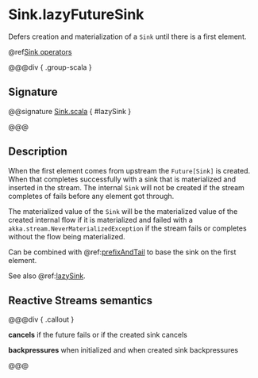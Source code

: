 # Sink.lazyFutureSink

Defers creation and materialization of a `Sink` until there is a first element.

@ref[Sink operators](../index.md#sink-operators)

@@@div { .group-scala }

## Signature

@@signature [Sink.scala](/akka-stream/src/main/scala/akka/stream/scaladsl/Sink.scala) { #lazySink }

@@@

## Description

When the first element comes from upstream the `Future[Sink]` is created. When that completes successfully with a sink
that is materialized and inserted in the stream.
The internal `Sink` will not be created if the stream completes of fails before any element got through.

The materialized value of the `Sink` will be the materialized value of the created internal flow if it is materialized
and failed with a `akka.stream.NeverMaterializedException` if the stream fails or completes without the flow being materialized.

Can be combined with @ref:[prefixAndTail](../Source-or-Flow/prefixAndTail.md) to base the sink on the first element.

See also @ref:[lazySink](lazySink.md).

## Reactive Streams semantics

@@@div { .callout }

**cancels** if the future fails or if the created sink cancels 

**backpressures** when initialized and when created sink backpressures

@@@


